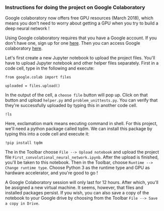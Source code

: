 ### Instructions for doing the project on Google Colaboratory

Google colaboratory now offers free GPU resources (March 2018), which means you don't need to worry about getting a GPU when you try to build a deep neural network !     

Using Google colaboratory requires that you have a Google account. If you don't have one, sign up for one [here](https://accounts.google.com/SignUp?hl=en).  Then you can access Google colaboratory [here](https://colab.research.google.com).     

Let's first create a new Jupyter notebook to upload the project files. You'll have to upload Jupyter notebook and other helper files separately. First in a code cell, type in the following and execute:    

    from google.colab import files

    uploaded = files.upload()
    
In the output of the cell, a `choose file` button will pop up. Click on that button and upload `helper.py` and `problem_unittests.py`. You can verify that they're successfully uploaded by typing this in another code cell. 

    !ls    

Here, exclamation mark means eecuting command in shell. For this project, we'll need a python package called tqdm. We can install this package by typing this into a code cell and execute it:       

    !pip install tqdm    

The in the Toolbar choose `File --> Upload notebook` and upload the project file `First_convolutional_neural_network.ipynb`. After the upload is finished, you'll be taken to this notebook. Then in the Toolbar, choose `Runtime --> Change runtime type`. Choose Python 3 as the runtime type and GPU as hardware accelerator, and you're good to go !    

A Google Colaboratory session will only last for 12 hours. After which, you'll be assigned a new virtual machine. It seems, however, that files and installed packages persist. If you wish, you can also save a copy of the notebook to your Google drive by choosing from the Toolbar `File --> Save a copy in Drive`. 